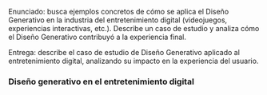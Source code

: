 Enunciado: busca ejemplos concretos de cómo se aplica el Diseño Generativo en la industria del entretenimiento digital (videojuegos, experiencias interactivas, etc.). Describe un caso de estudio y analiza cómo el Diseño Generativo contribuyó a la experiencia final.

Entrega: describe el caso de estudio de Diseño Generativo aplicado al entretenimiento digital, analizando su impacto en la experiencia del usuario.

### Diseño generativo en el entretenimiento digital 
